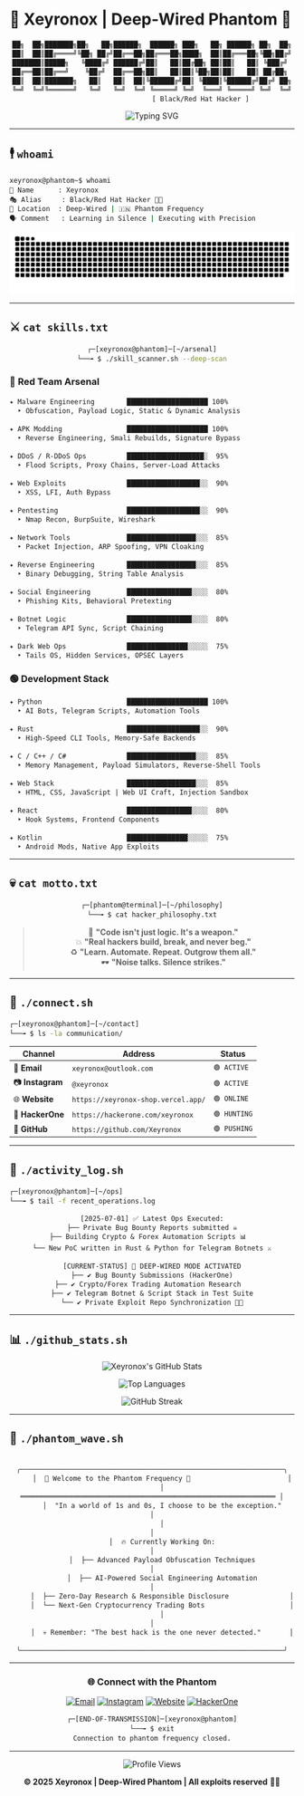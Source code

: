 # 🖤 Xeyronox | Deep-Wired Phantom 💚

<div align="center">

```ascii
██╗  ██╗███████╗██╗   ██╗██████╗  ██████╗ ███╗   ██╗ ██████╗ ██╗  ██╗
██║  ██║██╔════╝╚██╗ ██╔╝██╔══██╗██╔═══██╗████╗  ██║██╔═══██╗╚██╗██╔╝
███████║█████╗   ╚████╔╝ ██████╔╝██║   ██║██╔██╗ ██║██║   ██║ ╚███╔╝ 
██╔══██║██╔══╝    ╚██╔╝  ██╔══██╗██║   ██║██║╚██╗██║██║   ██║ ██╔██╗ 
██║  ██║███████╗   ██║   ██║  ██║╚██████╔╝██║ ╚████║╚██████╔╝██╔╝ ██╗
╚═╝  ╚═╝╚══════╝   ╚═╝   ╚═╝  ╚═╝ ╚═════╝ ╚═╝  ╚═══╝ ╚═════╝ ╚═╝  ╚═╝
                        [ Black/Red Hat Hacker ]
```

<img src="https://readme-typing-svg.herokuapp.com?font=Fira+Code&size=22&duration=3000&pause=1000&color=00FF41&background=00000000&center=true&vCenter=true&width=600&lines=Learning+in+Silence+%7C+Executing+with+Precision;Real+hackers+build%2C+break%2C+and+never+beg;Code+isn't+just+logic.+It's+a+weapon." alt="Typing SVG" />

</div>

---

## 🕴️ `whoami`

```bash
xeyronox@phantom~$ whoami
🧠 Name      : Xeyronox   
🎭 Alias     : Black/Red Hat Hacker 👨‍💻  
📍 Location  : Deep-Wired | 🇮🇳 Phantom Frequency  
🗣️ Comment   : Learning in Silence | Executing with Precision  
```

<div align="center">

![Matrix](https://raw.githubusercontent.com/Platane/snk/output/github-contribution-grid-snake-dark.svg)

</div>

---

## ⚔️ `cat skills.txt`

<div align="center">

```bash
┌─[xeyronox@phantom]─[~/arsenal]
└──╼ $ ./skill_scanner.sh --deep-scan
```

</div>

### 🔴 **Red Team Arsenal**
```
✦ Malware Engineering        ████████████████████ 100%
  ‣ Obfuscation, Payload Logic, Static & Dynamic Analysis
  
✦ APK Modding                ████████████████████ 100%  
  ‣ Reverse Engineering, Smali Rebuilds, Signature Bypass
  
✦ DDoS / R-DDoS Ops          ███████████████████░  95%
  ‣ Flood Scripts, Proxy Chains, Server-Load Attacks
  
✦ Web Exploits               ██████████████████░░  90%
  ‣ XSS, LFI, Auth Bypass
  
✦ Pentesting                 ██████████████████░░  90%
  ‣ Nmap Recon, BurpSuite, Wireshark
  
✦ Network Tools              █████████████████░░░  85%
  ‣ Packet Injection, ARP Spoofing, VPN Cloaking
  
✦ Reverse Engineering        █████████████████░░░  85%
  ‣ Binary Debugging, String Table Analysis
  
✦ Social Engineering         ████████████████░░░░  80%
  ‣ Phishing Kits, Behavioral Pretexting
  
✦ Botnet Logic               ████████████████░░░░  80%
  ‣ Telegram API Sync, Script Chaining
  
✦ Dark Web Ops               ███████████████░░░░░  75%
  ‣ Tails OS, Hidden Services, OPSEC Layers
```

### 🟢 **Development Stack**
```
✦ Python                     ████████████████████ 100%
  ‣ AI Bots, Telegram Scripts, Automation Tools
  
✦ Rust                       ██████████████████░░  90%
  ‣ High-Speed CLI Tools, Memory-Safe Backends
  
✦ C / C++ / C#               █████████████████░░░  85%
  ‣ Memory Management, Payload Simulators, Reverse-Shell Tools
  
✦ Web Stack                  █████████████████░░░  85%
  ‣ HTML, CSS, JavaScript | Web UI Craft, Injection Sandbox
  
✦ React                      ████████████████░░░░  80%
  ‣ Hook Systems, Frontend Components
  
✦ Kotlin                     ███████████████░░░░░  75%
  ‣ Android Mods, Native App Exploits
```

---

## 💀 `cat motto.txt`

<div align="center">

```bash
┌─[phantom@terminal]─[~/philosophy]
└──╼ $ cat hacker_philosophy.txt
```

> 🔐 **"Code isn't just logic. It's a weapon."**  
> 💥 **"Real hackers build, break, and never beg."**  
> ♻️ **"Learn. Automate. Repeat. Outgrow them all."**  
> 🕶️ **"Noise talks. Silence strikes."**

</div>

---

## 📡 `./connect.sh`

```bash
┌─[xeyronox@phantom]─[~/contact]
└──╼ $ ls -la communication/
```

<div align="center">

| Channel | Address | Status |
|---------|---------|--------|
| 📧 **Email** | `xeyronox@outlook.com` | `🟢 ACTIVE` |
| 📷 **Instagram** | `@xeyronox` | `🟢 ACTIVE` |
| 🌐 **Website** | `https://xeyronox-shop.vercel.app/` | `🟢 ONLINE` |
| 📡 **HackerOne** | `https://hackerone.com/xeyronox` | `🟢 HUNTING` |
| 🐙 **GitHub** | `https://github.com/Xeyronox` | `🟢 PUSHING` |

</div>

---

## 🎯 `./activity_log.sh`

```bash
┌─[xeyronox@phantom]─[~/ops]
└──╼ $ tail -f recent_operations.log
```

<div align="center">

```
[2025-07-01] ✅ Latest Ops Executed:
├── Private Bug Bounty Reports submitted ☠️
├── Building Crypto & Forex Automation Scripts 📊  
└── New PoC written in Rust & Python for Telegram Botnets ⚔

[CURRENT-STATUS] 🔴 DEEP-WIRED MODE ACTIVATED
├── ✔️ Bug Bounty Submissions (HackerOne)
├── ✔️ Crypto/Forex Trading Automation Research  
├── ✔️ Telegram Botnet & Script Stack in Test Suite
└── ✔️ Private Exploit Repo Synchronization 👨‍💻
```

</div>

---

## 📊 `./github_stats.sh`

<div align="center">

![Xeyronox's GitHub Stats](https://github-readme-stats.vercel.app/api?username=Xeyronox&show_icons=true&theme=chartreuse-dark&hide_border=true&bg_color=0d1117&title_color=00ff41&icon_color=00ff41&text_color=ffffff)

![Top Languages](https://github-readme-stats.vercel.app/api/top-langs/?username=Xeyronox&layout=compact&theme=chartreuse-dark&hide_border=true&bg_color=0d1117&title_color=00ff41&text_color=ffffff)

![GitHub Streak](https://github-readme-streak-stats.herokuapp.com/?user=Xeyronox&theme=chartreuse-dark&hide_border=true&background=0d1117&stroke=00ff41&ring=00ff41&currStreakLabel=00ff41)

</div>

---

## 🌊 `./phantom_wave.sh`

<div align="center">

```
     ╭─────────────────────────────────────────────────────────────────╮
     │  🖤 Welcome to the Phantom Frequency 💚                        │
     │  ═══════════════════════════════════════════════════════════════ │
     │  "In a world of 1s and 0s, I choose to be the exception."      │
     │                                                                 │
     │  🔥 Currently Working On:                                       │
     │  ├── Advanced Payload Obfuscation Techniques                   │
     │  ├── AI-Powered Social Engineering Automation                  │
     │  ├── Zero-Day Research & Responsible Disclosure               │
     │  └── Next-Gen Cryptocurrency Trading Bots                     │
     │                                                                 │
     │  💀 Remember: "The best hack is the one never detected."       │
     ╰─────────────────────────────────────────────────────────────────╯
```

</div>

---

<div align="center">

### 🌐 **Connect with the Phantom**

[![Email](https://img.shields.io/badge/Email-xeyronox@outlook.com-0078D4?style=for-the-badge&logo=microsoft-outlook&logoColor=white)](mailto:xeyronox@outlook.com)
[![Instagram](https://img.shields.io/badge/Instagram-@xeyronox-E4405F?style=for-the-badge&logo=instagram&logoColor=white)](https://instagram.com/xeyronox)
[![Website](https://img.shields.io/badge/Website-xeyronox--shop.vercel.app-00C7B7?style=for-the-badge&logo=vercel&logoColor=white)](https://xeyronox-shop.vercel.app/)
[![HackerOne](https://img.shields.io/badge/HackerOne-xeyronox-494649?style=for-the-badge&logo=hackerone&logoColor=white)](https://hackerone.com/xeyronox)

```bash
┌─[END-OF-TRANSMISSION]─[xeyronox@phantom]
└──╼ $ exit
Connection to phantom frequency closed.
```

</div>

---

<div align="center">

![Profile Views](https://komarev.com/ghpvc/?username=Xeyronox&color=00ff41&style=for-the-badge&label=PHANTOM+VISITORS)

**© 2025 Xeyronox | Deep-Wired Phantom | All exploits reserved** 🖤💚

</div>